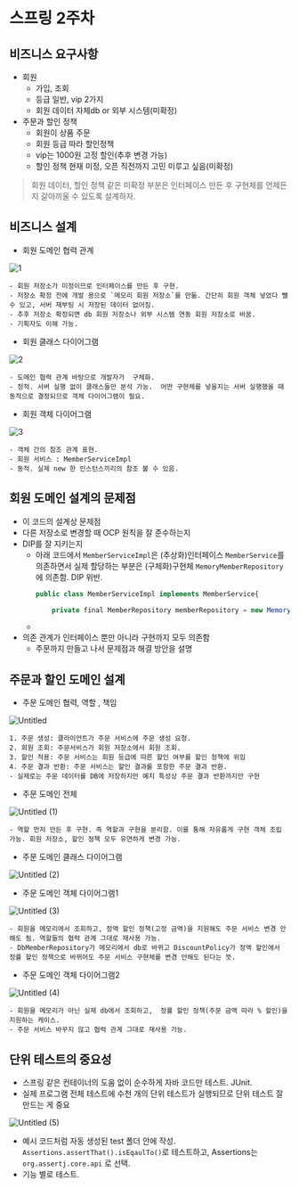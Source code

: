 # 스프링 2주차

## 비즈니스 요구사항

- 회원
  - 가입, 조회
  - 등급 일반, vip 2가지
  - 회원 데이터 자체db or 외부 시스템(미확정)
- 주문과 할인 정책
  - 회원이 상품 주문
  - 회원 등급 따라 할인정책
  - vip는 1000원 고정 할인(추후 변경 가능)
  - 할인 정책 현재 미정, 오픈 직전까지 고민 미루고 싶음(미확정)

> 회원 데이터, 할인 정책 같은 미확정 부분은 인터페이스 만든 후 구현체를 언제든지 갈아끼울 수 있도록 설계하자.

## 비즈니스 설계

- 회원 도메인 협력 관계

![1](https://github.com/SOPT-34th-Spring-Study/spring-study/assets/144998449/1a5ebf95-b0ac-40f3-b457-afe0ba7428dc)

    - 회원 저장소가 미정이므로 인터페이스를 만든 후 구현.
    - 저장소 확정 전에 개발 용으로 `메모리 회원 저장소`를 만듦. 간단히 회원 객체 넣었다 뺄 수 있고, 서버 재부팅 시 저장된 데이터 없어짐.
    - 추후 저장소 확정되면 db 회원 저장소나 외부 시스템 연동 회원 저장소로 바꿈.
    - 기획자도 이해 가능.

- 회원 클래스 다이어그램

![2](https://github.com/SOPT-34th-Spring-Study/spring-study/assets/144998449/92c9deb2-b716-4b4d-955a-de218446e222)

    - 도메인 협력 관계 바탕으로 개발자가  구체화.
    - 정적. 서버 실행 없이 클래스들만 분석 가능.  어떤 구현체를 넣을지는 서버 실행했을 때 동적으로 결정되므로 객체 다이어그램이 필요.

- 회원 객체 다이어그램

![3](https://github.com/SOPT-34th-Spring-Study/spring-study/assets/144998449/8df9b9df-3240-4edb-ba52-9922c76a5e42)

    - 객체 간의 참조 관계 표현.
    - 회원 서비스 : MemberServiceImpl
    - 동적. 실제 new 한 인스턴스끼리의 참조 볼 수 있음.

## 회원 도메인 설계의 문제점

- 이 코드의 설계상 문제점
- 다른 저장소로 변경할 때 OCP 원칙을 잘 준수하는지
- DIP를 잘 지키는지
  - 아래 코드에서 `MemberServiceImpl`은 (추상화)인터페이스 `MemberService`를 의존하면서 실제 할당하는 부분은 (구체화)구현체 `MemoryMemberRepository`에 의존함. DIP 위반.
    ```jsx
    public class MemberServiceImpl implements MemberService{

        private final MemberRepository memberRepository = new MemoryMemberRepository();
    ```
  -
- 의존 관계가 인터페이스 뿐만 아니라 구현까지 모두 의존함
  - 주문까지 만들고 나서 문제점과 해결 방안을 설명

## 주문과 할인 도메인 설계

- 주문 도메인 협력, 역할 , 책임

![Untitled](https://github.com/SOPT-34th-Spring-Study/spring-study/assets/144998449/d039bd9c-3e34-4e09-b84b-9e066b181da1)

    1. 주문 생성: 클라이언트가 주문 서비스에 주문 생성 요청.
    2. 회원 조회: 주문서비스가 회원 저장소에서 회원 조회.
    3. 할인 적용: 주문 서비스는 회원 등급에 따른 할인 여부를 할인 정책에 위임
    4. 주문 결과 반환: 주문 서비스는 할인 결과를 포함한 주문 결과 반환.
    - 실제로는 주문 데이터를 DB에 저장하지만 예지 특성상 주문 결과 반환까지만 구현

- 주문 도메인 전체

![Untitled (1)](https://github.com/SOPT-34th-Spring-Study/spring-study/assets/144998449/955377a0-269e-47ca-8521-c2ae59b348f2)

    - 역할 먼저 만든 후 구현. 즉 역할과 구현을 분리함. 이를 통해 자유롭게 구현 객체 조립 가능. 회원 저장소, 할인 정책 모두 유연하게 변경 가능.

- 주문 도메인 클래스 다이어그램

![Untitled (2)](https://github.com/SOPT-34th-Spring-Study/spring-study/assets/144998449/740915c2-baa6-492b-b731-ffcb2721d8b2)

- 주문 도메인 객체 다이어그램1

![Untitled (3)](https://github.com/SOPT-34th-Spring-Study/spring-study/assets/144998449/5324a669-7b96-4e1c-9a25-a2ad7e6a9f55)

    - 회원을 메모리에서 조회하고, 정액 할인 정책(고정 금액)을 지원해도 주문 서비스 변경 안해도 됨. 역할들의 협력 관계 그대로 재사용 가능.
    - DbMemberRepository가 메모리에서 db로 바뀌고 DiscountPolicy가 정액 할인에서 정률 할인 정책으로 바뀌어도 주문 서비스 구현체를 변경 안해도 된다는 뜻.

- 주문 도메인 객체 다이어그램2

![Untitled (4)](https://github.com/SOPT-34th-Spring-Study/spring-study/assets/144998449/142b31d1-44f8-484f-a70a-54f3a6acbecd)

    - 회원을 메모리가 아닌 실제 db에서 조회하고,  정률 할인 정책(주문 금액 따라 % 할인)을 지원하는 케이스.
    - 주문 서비스 바꾸지 않고 협력 관계 그대로 재사용 가능.

## 단위 테스트의 중요성

- 스프링 같은 컨테이너의 도움 없이 순수하게 자바 코드만 테스트. JUnit.
- 실제 프로그램 전체 테스트에 수천 개의 단위 테스트가 실행되므로 단위 테스트 잘 만드는 게 중요

![Untitled (5)](https://github.com/SOPT-34th-Spring-Study/spring-study/assets/144998449/f27eaacd-6331-4c52-9288-5410a56db984)

- 예시 코드처럼 자동 생성된 test 폴더 안에 작성. `Assertions.assertThat().isEqaulTo()`로 테스트하고, Assertions는 `org.assertj.core.api` 로 선택.
- 기능 별로 테스트.
